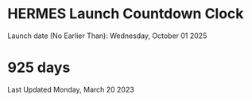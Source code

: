 # HERMES Launch Countdown Clock

Launch date (No Earlier Than): Wednesday, October 01 2025
# 925 days

Last Updated Monday, March 20 2023